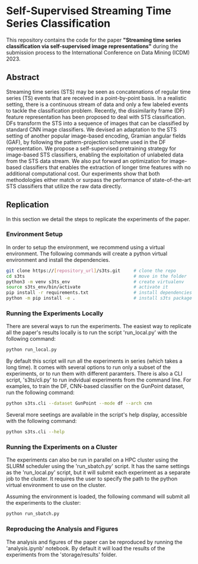# Self-Supervised Streaming Time Series Classification

This repository contains the code for the paper **"Streaming time series classification via self-supervised image representations"** during the submission process to the International Conference on Data Mining (ICDM) 2023.

## Abstract

Streaming time series (STS) may be seen as concatenations of regular time series (TS) events that are received in a point-by-point basis. In a realistic setting, there is a continuous stream of data and only a few labeled events to tackle the classification problem. Recently, the dissimilarity frame (DF) feature representation has been proposed to deal with STS classification. DFs transform the STS into a sequence of images that can be classified by standard CNN image classifiers. We devised an adaptation to the STS setting of another popular image-based encoding, Gramian angular fields (GAF), by following the pattern-projection scheme used in the DF representation. We propose a self-supervised pretraining strategy for image-based STS classifiers, enabling the exploitation of unlabeled data from the STS data stream. We also put forward an optimization for image-based classifiers that enables the extraction of longer time features with no additional computational cost. Our experiments show that both methodologies either match or surpass the performance of state-of-the-art STS classifiers that utilize the raw data directly.

## Replication

In this section we detail the steps to replicate the experiments of the paper.

### Environment Setup

In order to setup the environment, we recommend using a virtual environment. The following commands will create a python virtual environment and install the dependencies.

```bash
git clone https://[repository_url]/s3ts.git     # clone the repo
cd s3ts                                         # move in the folder
python3 -m venv s3ts_env                        # create virtualenv
source s3ts_env/bin/activate                    # activate it
pip install -r requirements.txt                 # install dependencies
python -m pip install -e .                      # install s3ts package
```

### Running the Experiments Locally

There are several ways to run the experiments. The easiest way to replicate all the paper's results locally is to run the script 'run_local.py' with the following command:

```bash
python run_local.py
```
By default this script will run all the experiments in series (which takes a long time). It comes with several options to run only a subset of the experiments, or to run them with different paramters. There is also a CLI script, 's3ts/cli.py' to run indvidual experiments from the command line. For examples, to train the DF, CNN-based classifier on the GunPoint dataset, run the following command:

```bash
python s3ts.cli --dataset GunPoint --mode df --arch cnn
```

Several more seetings are available in the script's help display, accessible with the following command:

```bash
python s3ts.cli --help
```

### Running the Experiments on a Cluster

The experiments can also be run in parallel on a HPC cluster using the SLURM scheduler using the 'run_sbatch.py' script. It has the same settings as the 'run_local.py' script, but it will submit each experiment as a separate job to the cluster. It requires the user to specify the path to the python virtual environment to use on the cluster.

Assuming the environment is loaded, the following command will submit all the experiments to the cluster:

```bash
python run_sbatch.py
```

### Reproducing the Analysis and Figures

The analysis and figures of the paper can be reproduced by running the 'analysis.ipynb' notebook. By default it will load the results of the experiments from the 'storage/results' folder.



